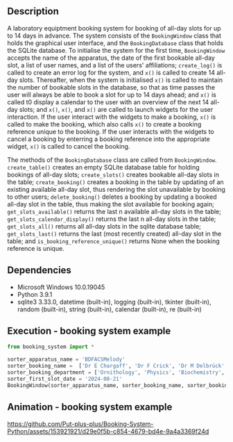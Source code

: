 ## Description 
A laboratory equiptment booking system for booking of all-day slots for up to 14 days in advance. The system consists of the `BookingWindow` class that holds the graphical user interface, and the `BookingDatabase` class that holds the SQLite database. To initialise the system for the first time, `BookingWindow` accepts the name of the apparatus, the date of the first bookable all-day slot, a list of user names, and a list of the users' affiliations; `create_log()` is called to create an error log for the system, and `x()` is called to create 14 all-day slots.  Thereafter, when the system is initialised `x()` is called to maintain the number of bookable slots in the database, so that as time passes the user will always be able to book a slot for up to 14 days ahead; and `x()` is called t0 display a calendar to the user with an overview of the next 14 all-day slots; and `x()`, `x()`, and `x()` are  called to launch widgets for the user interaction. If the user interact with the widgets to make a booking, `x()` is called to make the booking, which also calls `x()` to create a booking reference unique to the booking. If the user interacts with the widgets to cancel a booking by enterring a booking reference into the appropriate widget, `x()` is called to cancel the booking.       

The methods of the `BookingDatabase` class are called from `BookingWindow`. `create_table()` creates an empty SQLite database table for holding bookings of all-day slots; `create_slots()` creates bookable all-day slots in the table; `create_booking()` creates a booking in the table by updating of an existing available all-day slot, thus rendering the slot unavailable by booking to other users; `delete_booking()` deletes a booking by updating a booked all-day slot in the table, thus making the slot available for booking again; `get_slots_available()` returns the last n available all-day slots in the table; `get_slots_calendar_display()` returns the last n all-day slots in the table; `get_slots_all()` returns all all-day slots in the sqlite database table; `get_slots_last()` returns the last (most recently created) all-day slot in the table; and `is_booking_reference_unique()` returns None when the booking reference is unique.  


## Dependencies
* Microsoft Windows 10.0.19045
* Python 3.9.1
* sqlite3 3.33.0, datetime (built-in), logging (built-in), tkinter (built-in), random (built-in), string (built-in), calendar (built-in), re (built-in)
 
## Execution - booking system example   
```python
from booking_system import *

sorter_apparatus_name = 'BDFACSMelody'
sorter_booking_name =  ['Dr E Chargaff', 'Dr F Crick', 'Dr M Delbrück', 'Dr L Pauling', 'Dr J Watson'] 
sorter_booking_department = ['Ornithology', 'Physics', 'Biochemistry', 'Chemistry']
sorter_first_slot_date = '2024-08-21'
BookingWindow(sorter_apparatus_name, sorter_booking_name, sorter_booking_department, sorter_first_slot_date)
```

## Animation - booking system example
https://github.com/Put-plus-plus/Booking-System-Python/assets/153921921/d29e0f5b-c854-4679-bd4e-9a4a3369f24d




